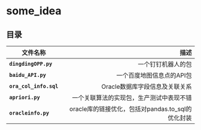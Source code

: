 # some_idea
## 目录

| 文件名称        | 描述    |
| --------   | -----:   |  
|**`dingdingOPP.py`**           |一个钉钉机器人的包|   
|**`baidu_API.py`**             |一个百度地图信息点的API包|  
|**`ora_col_info.sql`**         |Oracle数据库字段信息及关联关系|  
|**`apriori.py`**               |一个关联算法的实现包，生产测试中表现不错|
|**`oracleinfo.py`**            |oracle库的链接优化，包括对pandas.to_sql的优化封装|
